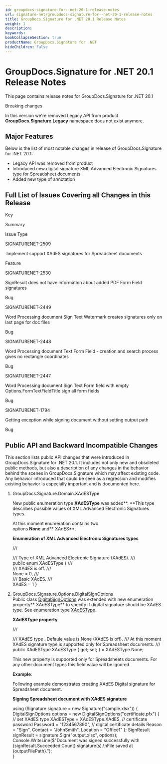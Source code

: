 ```yaml
---
id: groupdocs-signature-for--net-20-1-release-notes
url: signature-net/groupdocs-signature-for--net-20-1-release-notes
title: GroupDocs.Signature for .NET 20.1 Release Notes
weight: 1
description: 
keywords: 
bookCollapseSection: true
productName: GroupDocs.Signature for .NET
hideChildren: False
---
```


# GroupDocs.Signature for .NET 20.1 Release Notes


This page contains release notes for GroupDocs.Signature for .NET 20.1

Breaking changes

In this version we're removed Legacy API from product. **GroupDocs.Signature.Legacy** namespace does not exist anymore.

## Major Features

Below is the list of most notable changes in release of GroupDocs.Signature for .NET 20.1:

*   Legacy API was removed from product
*   Introduced new digital signature XML Advanced Electronic Signatures type for Spreadsheet documents
*   Added new type of annotation

## Full List of Issues Covering all Changes in this Release

Key

Summary

Issue Type

SIGNATURENET-2509 

 Implement support XAdES signatures for Spreadsheet documents

Feature

SIGNATURENET-2530

SignResult does not have information about added PDF Form Field signatures

Bug

SIGNATURENET-2449

Word Processing document Sign Text Watermark creates signatures only on last page for doc files

Bug

SIGNATURENET-2448

Word Processing document Text Form Field - creation and search process gives no rectangle coordinates

Bug

SIGNATURENET-2447

Word Processing document Sign Text Form field with empty Options.FormTextFieldTitle sign all form fields

Bug

SIGNATURENET-1794

Getting exception while signing document without setting output path

Bug

## Public API and Backward Incompatible Changes

This section lists public API changes that were introduced in GroupDocs.Signature for .NET 20.1. It includes not only new and obsoleted public methods, but also a description of any changes in the behavior behind the scenes in GroupDocs.Signature which may affect existing code. Any behavior introduced that could be seen as a regression and modifies existing behavior is especially important and is documented here.

1.  GroupDocs.Signature.Domain.XAdESType
    
    New public enumeration type **XAdESType** was added**. **This type describes possible values of XML Advanced Electronic Signatures types.
    
    At this moment enumeration contains two options **None** and** XAdES**.
    
    **Enumeration of XML Advanced Electronic Signatures types**
    
    /// <summary>
    /// Type of XML Advanced Electronic Signature (XAdES).
    /// </summary>
    public enum XAdESType
    {
        /// <summary>
        /// XAdES is off.
        /// </summary>
        None = 0,
        /// <summary>
        /// Basic XAdES.
        /// </summary>
        XAdES = 1
    }
    
2.  GroupDocs.Signature.Options.DigitalSignOptions  
    Public class [DigitalSignOptions](https://apireference.groupdocs.com/net/signature/groupdocs.signature.options/digitalsignoptions) was extended with new enumeration property** XAdESType** to specify if digital signature should be XAdES type. See enumeration type [XAdESType](https://apireference.groupdocs.com/net/signature/groupdocs.signature.domain/xadestype).
    
    **XAdESType property**
    
    /// <summary>
    /// XAdES type <see cref="XAdESType"/>. Defaule value is None (XAdES is off).
    /// At this moment XAdES signature type is supported only for Spreadsheet documents.
    /// </summary>
    public XAdESType XAdESType { get; set; } = XAdESType.None;
    
    This new property is supported only for Spreadsheets documents. For any other document types this field value will be ignored.
    
    **Example**:
    
    Following example demonstrates creating XAdES Digital signature for Spreadsheet document.
    
    **Signing Spreadsheet document with XAdES signature**
    
    using (Signature signature = new Signature("sample.xlsx"))
    {
        DigitalSignOptions options = new DigitalSignOptions("certificate.pfx")
        {
            // set XAdES type
            XAdESType = XAdESType.XAdES,
            // certificate password
            Password = "1234567890",
            // digital certificate details
            Reason = "Sign",
            Contact = "JohnSmith",
            Location = "Office1"
        };
        SignResult signResult = signature.Sign("output.xlsx", options);
        Console.WriteLine($"Document was signed successfully with {signResult.Succeeded.Count} signature(s).\\nFile saved at {outputFilePath}.");    
    }
    

